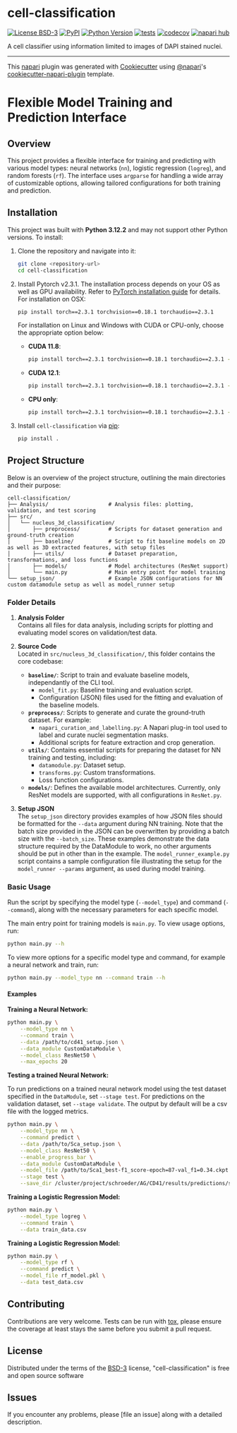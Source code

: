 # cell-classification

[![License BSD-3](https://img.shields.io/pypi/l/cell-classification.svg?color=green)](https://github.com/agreic/cell-classification/raw/main/LICENSE)
[![PyPI](https://img.shields.io/pypi/v/cell-classification.svg?color=green)](https://pypi.org/project/cell-classification)
[![Python Version](https://img.shields.io/pypi/pyversions/cell-classification.svg?color=green)](https://python.org)
[![tests](https://github.com/agreic/cell-classification/workflows/tests/badge.svg)](https://github.com/agreic/cell-classification/actions)
[![codecov](https://codecov.io/gh/agreic/cell-classification/branch/main/graph/badge.svg)](https://codecov.io/gh/agreic/cell-classification)
[![napari hub](https://img.shields.io/endpoint?url=https://api.napari-hub.org/shields/cell-classification)](https://napari-hub.org/plugins/cell-classification)

A cell classifier using information limited to images of DAPI stained nuclei.

----------------------------------

This [napari] plugin was generated with [Cookiecutter] using [@napari]'s [cookiecutter-napari-plugin] template.

<!--
Don't miss the full getting started guide to set up your new package:
https://github.com/napari/cookiecutter-napari-plugin#getting-started

and review the napari docs for plugin developers:
https://napari.org/stable/plugins/index.html
-->

# Flexible Model Training and Prediction Interface

## Overview

This project provides a flexible interface for training and predicting with various model types: neural networks (`nn`), logistic regression (`logreg`), and random forests (`rf`). The interface uses `argparse` for handling a wide array of customizable options, allowing tailored configurations for both training and prediction.

## Installation

This project was built with **Python 3.12.2** and may not support other Python versions. To install:

1. Clone the repository and navigate into it:
    ```bash
    git clone <repository-url>
    cd cell-classification
    ```

2. Install Pytorch v2.3.1. The installation process depends on your OS as well as GPU availability. Refer to [PyTorch installation guide](https://pytorch.org/get-started/previous-versions/) for details. For installation on OSX:

    ```bash
    pip install torch==2.3.1 torchvision==0.18.1 torchaudio==2.3.1
    ```

   For installation on Linux and Windows with CUDA or CPU-only, choose the appropriate option below:

   - **CUDA 11.8**:
     ```bash
     pip install torch==2.3.1 torchvision==0.18.1 torchaudio==2.3.1 --index-url https://download.pytorch.org/whl/cu118
     ```

   - **CUDA 12.1**:
     ```bash
     pip install torch==2.3.1 torchvision==0.18.1 torchaudio==2.3.1 --index-url https://download.pytorch.org/whl/cu121
     ```

   - **CPU only**:
     ```bash
     pip install torch==2.3.1 torchvision==0.18.1 torchaudio==2.3.1 --index-url https://download.pytorch.org/whl/cpu
     ```

3. Install `cell-classification` via [pip]:
    ```bash
    pip install .
    ```

## Project Structure

Below is an overview of the project structure, outlining the main directories and their purpose:

```
cell-classification/
├── Analysis/                   # Analysis files: plotting, validation, and test scoring
├── src/
│   └── nucleus_3d_classification/
│       ├── preprocess/         # Scripts for dataset generation and ground-truth creation
│       ├── baseline/           # Script to fit baseline models on 2D as well as 3D extracted features, with setup files
│       ├── utils/              # Dataset preparation, transformations, and loss functions
│       ├── models/             # Model architectures (ResNet support)
│       └── main.py             # Main entry point for model training
└── setup_json/                 # Example JSON configurations for NN custom datamodule setup as well as model_runner setup
```

### Folder Details

1. **Analysis Folder**  
   Contains all files for data analysis, including scripts for plotting and evaluating model scores on validation/test data.

2. **Source Code**  
   Located in `src/nucleus_3d_classification/`, this folder contains the core codebase:
   - **`baseline/`**: Script to train and evaluate baseline models, independantly of the CLI tool.
       - `model_fit.py`: Baseline training and evaluation script.
       - Configuration (JSON) files used for the fitting and evaluation of the baseline models.
   - **`preprocess/`**: Scripts to generate and curate the ground-truth dataset. For example:
       - `napari_curation_and_labelling.py`: A Napari plug-in tool used to label and curate nuclei segmentation masks.
       - Additional scripts for feature extraction and crop generation.
   - **`utils/`**: Contains essential scripts for preparing the dataset for NN training and testing, including:
       - `datamodule.py`: Dataset setup.
       - `transforms.py`: Custom transformations.
       - Loss function configurations.
   - **`models/`**: Defines the available model architectures. Currently, only ResNet models are supported, with all configurations in `ResNet.py`.

3. **Setup JSON**  
   The `setup_json` directory provides examples of how JSON files should be formatted for the `--data` argument during NN training. Note that the batch size provided in the JSON can be overwritten by providing a batch size with the `--batch_size`. These examples demonstrate the data structure required by the DataModule to work, no other arguments should be put in other than in the example. The `model_runner_example.py` script contains a sample configuration file illustrating the setup for the `model_runner --params` argument, as used during model training.

### Basic Usage

Run the script by specifying the model type (`--model_type`) and command (`--command`), along with the necessary parameters for each specific model.

The main entry point for training models is `main.py`. To view usage options, run:

```bash
python main.py --h
```

To view more options for a specific model type and command, for example a neural network and train, run:

```bash
python main.py --model_type nn --command train --h
```

#### Examples

**Training a Neural Network:**

```bash
python main.py \
    --model_type nn \
    --command train \
    --data /path/to/cd41_setup.json \
    --data_module CustomDataModule \
    --model_class ResNet50 \
    --max_epochs 20
```

**Testing a trained Neural Network:**

To run predictions on a trained neural network model using the test dataset specified in the `DataModule`, set `--stage test`. For predictions on the validation dataset, set `--stage validate`. The output by default will be a csv file with the logged metrics.

```bash
python main.py \
    --model_type nn \
    --command predict \
    --data /path/to/Sca_setup.json \
    --model_class ResNet50 \
    --enable_progress_bar \
    --data_module CustomDataModule \
    --model_file /path/to/Sca1_best-f1_score-epoch=87-val_f1=0.34.ckpt \
    --stage test \
    --save_dir /cluster/project/schroeder/AG/CD41/results/predictions/sca1/
```

**Training a Logistic Regression Model:**

```bash
python main.py \
    --model_type logreg \
    --command train \
    --data train_data.csv
```

**Training a Logistic Regression Model:**

```bash
python main.py \
    --model_type rf \
    --command predict \
    --model_file rf_model.pkl \
    --data test_data.csv
```

## Contributing

Contributions are very welcome. Tests can be run with [tox], please ensure
the coverage at least stays the same before you submit a pull request.

## License

Distributed under the terms of the [BSD-3] license,
"cell-classification" is free and open source software

## Issues

If you encounter any problems, please [file an issue] along with a detailed description.

[napari]: https://github.com/napari/napari
[Cookiecutter]: https://github.com/audreyr/cookiecutter
[@napari]: https://github.com/napari
[MIT]: http://opensource.org/licenses/MIT
[BSD-3]: http://opensource.org/licenses/BSD-3-Clause
[GNU GPL v3.0]: http://www.gnu.org/licenses/gpl-3.0.txt
[GNU LGPL v3.0]: http://www.gnu.org/licenses/lgpl-3.0.txt
[Apache Software License 2.0]: http://www.apache.org/licenses/LICENSE-2.0
[Mozilla Public License 2.0]: https://www.mozilla.org/media/MPL/2.0/index.txt
[cookiecutter-napari-plugin]: https://github.com/napari/cookiecutter-napari-plugin

[napari]: https://github.com/napari/napari
[tox]: https://tox.readthedocs.io/en/latest/
[pip]: https://pypi.org/project/pip/
[PyPI]: https://pypi.org/

